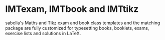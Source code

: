 # IMTexam, IMTbook and IMTtikz

sabella's Maths and Tikz exam and book class templates and the matching package are fully customized for typesetting books, booklets, exams, exercise lists and solutions in LaTeX.
